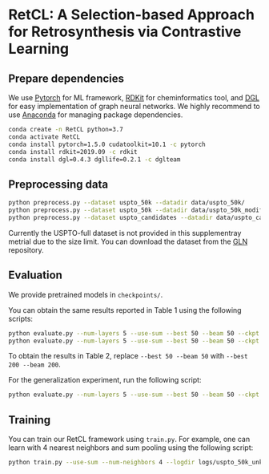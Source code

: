 # RetCL: A Selection-based Approach for Retrosynthesis via Contrastive Learning

## Prepare dependencies

We use [Pytorch](https://pytorch.org/) for ML framework, [RDKit](https://www.rdkit.org/) for cheminformatics tool, and [DGL](https://www.dgl.ai/) for easy implementation of graph neural networks. We highly recommend to use [Anaconda](https://www.anaconda.com/products/individual) for managing package dependencies.

```bash
conda create -n RetCL python=3.7
conda activate RetCL
conda install pytorch=1.5.0 cudatoolkit=10.1 -c pytorch
conda install rdkit=2019.09 -c rdkit
conda install dgl=0.4.3 dgllife=0.2.1 -c dglteam
```

## Preprocessing data

```bash
python preprocess.py --dataset uspto_50k --datadir data/uspto_50k/
python preprocess.py --dataset uspto_50k --datadir data/uspto_50k_modified/
python preprocess.py --dataset uspto_candidates --datadir data/uspto_candidates/
```

Currently the USPTO-full dataset is not provided in this supplementray metrial due to the size limit. You can download the dataset from the [GLN](https://github.com/Hanjun-Dai/GLN) repository.

## Evaluation

We provide pretrained models in `checkpoints/`.

You can obtain the same results reported in Table 1 using the following scripts:
```bash
python evaluate.py --num-layers 5 --use-sum --best 50 --beam 50 --ckpt checkpoints/uspto50k_unknown.pth
python evaluate.py --num-layers 5 --use-sum --best 50 --beam 50 --ckpt checkpoints/uspto50k_given.pth --use-label
```
To obtain the results in Table 2, replace `--best 50 --beam 50` with `--best 200 --beam 200`.

For the generalization experiment, run the following script:
```bash
python evaluate.py --num-layers 5 --use-sum --best 50 --beam 50 --ckpt checkpoints/uspto50k_modified_unknown.pth --datadir data/uspto_50k_modified/ --classwise
```

## Training

You can train our RetCL framework using `train.py`. For example, one can learn with 4 nearest neighbors and sum pooling using the following script:
```bash
python train.py --use-sum --num-neighbors 4 --logdir logs/uspto_50k_unknown_N4
```

